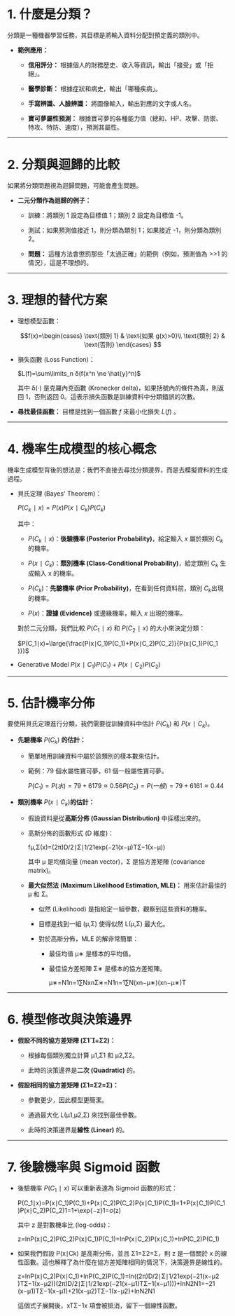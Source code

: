 

# 1. 什麼是分類？

分類是一種機器學習任務，其目標是將輸入資料分配到預定義的類別中。

- **範例應用：**
    
    - **信用評分：** 根據個人的財務歷史、收入等資訊，輸出「接受」或「拒絕」。
        
    - **醫學診斷：** 根據症狀和病史，輸出「哪種疾病」。
        
    - **手寫辨識、人臉辨識：** 將圖像輸入，輸出對應的文字或人名。
        
    - **寶可夢屬性預測：** 根據寶可夢的各種能力值（總和、HP、攻擊、防禦、特攻、特防、速度），預測其屬性。

---
# 2. 分類與迴歸的比較

如果將分類問題視為迴歸問題，可能會產生問題。

- **二元分類作為迴歸的例子：**
    
    - 訓練：將類別 1 設定為目標值 1；類別 2 設定為目標值 -1。
        
    - 測試：如果預測值接近 1，則分類為類別 1；如果接近 -1，則分類為類別 2。
        
    - **問題：** 這種方法會懲罰那些「太過正確」的範例（例如，預測值為 >>1 的情況），這是不理想的。

---
# 3. 理想的替代方案

- 理想模型函數：
    
    $$f(x)=\begin{cases}
    \text{類別 1} & \text{如果 g(x)>0}\\
    \text{類別 2}​ & \text{否則}
    \end{cases}
    $$ 
- 損失函數 (Loss Function)：
    
    $L(f)=\sum\limits_n ​δ(f(x^n \ne \hat{y}^​n)$
    
    其中 δ(⋅) 是克羅內克函數 (Kronecker delta)，如果括號內的條件為真，則返回 1，否則返回 0。這表示損失函數是訓練資料中分類錯誤的次數。
    
- **尋找最佳函數：** 目標是找到一個函數 $f$ 來最小化損失 $L(f)$ 。
    

---
# 4. 機率生成模型的核心概念

機率生成模型背後的想法是：我們不直接去尋找分類邊界，而是去模擬資料的生成過程。

- 貝氏定理 (Bayes' Theorem)：
    
    $P(C_k​∣x)=P(x)P(x∣C_k​)P(C_k​)​$
    
    其中：
    
    - $P(C_k​∣x)$：**後驗機率 (Posterior Probability)**，給定輸入 $x$ 屬於類別 $C_k$​ 的機率。
        
    - $P(x∣C_k​)$：**類別機率 (Class-Conditional Probability)**，給定類別 $C_k$​ 生成輸入 x 的機率。
        
    - $P(C_k​)$：**先驗機率 (Prior Probability)**，在看到任何資料前，類別 $C_k$​ 出現的機率。
        
    - $P(x)$：**證據 (Evidence)** 或邊緣機率，輸入 $x$ 出現的機率。
        
    
    對於二元分類，我們比較 $P(C_1​∣x)$ 和 $P(C_2​∣x)$ 的大小來決定分類：
    
    $P(C_1​∣x)=\large{\frac{P(x∣C_1​)P(C_1​)+P(x∣C_2​)P(C_2​)}{P(x∣C_1​)P(C_1​)}}$​
- Generative Model $P(x∣C_1​)P(C_1​)+P(x∣C_2​)P(C_2​)$

---
# 5. 估計機率分佈

要使用貝氏定理進行分類，我們需要從訓練資料中估計 $P(C_k​)$ 和 $P(x∣C_k​)$。

- **先驗機率** $P(C_k​)$ **的估計：**
    
    - 簡單地用訓練資料中屬於該類別的樣本數來估計。
        
    - 範例：79 個水屬性寶可夢，61 個一般屬性寶可夢。
        
        $P(C_1​)=P(水)=79+6179​≈0.56P(C_2​)=P(一般)=79+6161​≈0.44$
- **類別機率** $P(x∣C_k​)$**的估計：**
    
    - 假設資料是從**高斯分佈 (Gaussian Distribution)** 中採樣出來的。
        
    - 高斯分佈的函數形式 (D 維度)：
        
        fμ,Σ​(x)=(2π)D/2∣Σ∣1/21​exp(−21​(x−μ)TΣ−1(x−μ))
        
        其中 μ 是均值向量 (mean vector)，Σ 是協方差矩陣 (covariance matrix)。
        
    - **最大似然法 (Maximum Likelihood Estimation, MLE)：** 用來估計最佳的 μ 和 Σ。
        
        - 似然 (Likelihood) 是指給定一組參數，觀察到這些資料的機率。
            
        - 目標是找到一組 (μ,Σ) 使得似然 L(μ,Σ) 最大化。
            
        - 對於高斯分佈，MLE 的解非常簡單：
            
            - 最佳均值 μ∗ 是樣本的平均值。
                
            - 最佳協方差矩陣 Σ∗ 是樣本的協方差矩陣。
                
                μ∗=N1​n=1∑N​xnΣ∗=N1​n=1∑N​(xn−μ∗)(xn−μ∗)T

---
# 6. 模型修改與決策邊界

- **假設不同的協方差矩陣 (**Σ1​=Σ2​**)：**
    
    - 根據每個類別獨立計算 μ1​,Σ1​ 和 μ2​,Σ2​。
        
    - 此時的決策邊界是**二次 (Quadratic)** 的。
        
- **假設相同的協方差矩陣 (**Σ1​=Σ2​=Σ**)：**
    
    - 參數更少，因此模型更簡潔。
        
    - 通過最大化 L(μ1​,μ2​,Σ) 來找到最佳參數。
        
    - 此時的決策邊界是**線性 (Linear)** 的。
        

---
# 7. 後驗機率與 Sigmoid 函數

- 後驗機率 $P(C_1​∣x)$ 可以重新表達為 Sigmoid 函數的形式：
    
    P(C_1​∣x)=P(x∣C_1​)P(C_1​)+P(x∣C_2​)P(C_2​)P(x∣C_1​)P(C_1​)​=1+P(x∣C_1​)P(C_1​)P(x∣C_2​)P(C_2​)​1​=1+\exp{−z}1​=σ(z)
    
    其中 z 是對數機率比 (log-odds)：
    
    z=lnP(x∣C_2​)P(C_2​)P(x∣C_1​)P(C_1​)​=lnP(x∣C_2​)P(x∣C_1​)​+lnP(C_2​)P(C_1​)​
- 如果我們假設 P(x∣Ck​) 是高斯分佈，並且 Σ1​=Σ2​=Σ，則 z 是一個關於 x 的線性函數。這也解釋了為什麼在協方差矩陣相同的情況下，決策邊界是線性的。
    
    z=lnP(x∣C_2​)P(x∣C_1​)​+lnP(C_2​)P(C_1​)​=ln((2π)D/2∣Σ∣1/21​exp(−21​(x−μ2​)TΣ−1(x−μ2​))(2π)D/2∣Σ∣1/21​exp(−21​(x−μ1​)TΣ−1(x−μ1​))​)+lnN2​N1​​=−21​(x−μ1​)TΣ−1(x−μ1​)+21​(x−μ2​)TΣ−1(x−μ2​)+lnN2​N1​​
    
    這個式子展開後，xTΣ−1x 項會被抵消，留下一個線性函數。